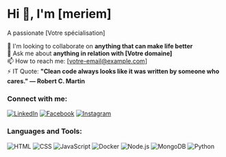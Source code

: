 # Hi 👋, I'm [meriem]

A passionate [Votre spécialisation]

🌱 I'm looking to collaborate on **anything that can make life better**  
💬 Ask me about **anything in relation with [Votre domaine]**  
📫 How to reach me: [votre-email@example.com]  
⚡ IT Quote: **"Clean code always looks like it was written by someone who cares." — Robert C. Martin**

### Connect with me:
[![LinkedIn](https://img.shields.io/badge/LinkedIn-blue?style=flat&logo=linkedin)](https://linkedin.com/in/votre-profil)
[![Facebook](https://img.shields.io/badge/Facebook-blue?style=flat&logo=facebook)](https://facebook.com/votre-profil)
[![Instagram](https://img.shields.io/badge/Instagram-pink?style=flat&logo=instagram)](https://instagram.com/votre-profil)

### Languages and Tools:
![HTML](https://img.shields.io/badge/-HTML-orange?logo=html5&logoColor=white)
![CSS](https://img.shields.io/badge/-CSS-blue?logo=css3&logoColor=white)
![JavaScript](https://img.shields.io/badge/-JavaScript-yellow?logo=javascript&logoColor=white)
![Docker](https://img.shields.io/badge/-Docker-blue?logo=docker&logoColor=white)
![Node.js](https://img.shields.io/badge/-Node.js-green?logo=node.js&logoColor=white)
![MongoDB](https://img.shields.io/badge/-MongoDB-green?logo=mongodb&logoColor=white)
![Python](https://img.shields.io/badge/-Python-blue?logo=python&logoColor=white)
